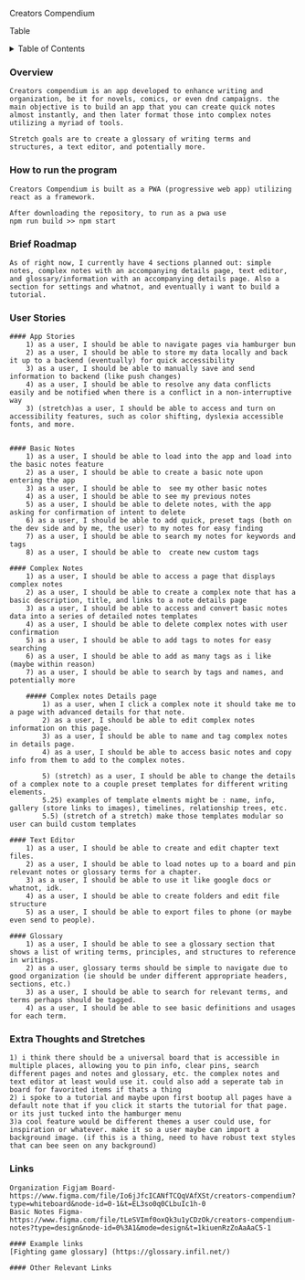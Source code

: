 Creators Compendium

Table
<!-- TABLE OF CONTENTS -->
<details>
  <summary>Table of Contents</summary>
  <ol>
    <li>
      <a href="#overview">Overview</a>
    </li>
    <li><a href="#how-to-run-the-program">Using the Application</a></li>
    <li><a href="#brief-roadmap">roadmap</a></li>
    <li><a href="#user-stories">User Stories</a></li>
    <li><a href="#links">Links</a></li>
  </ol>
</details>

### Overview
    Creators compendium is an app developed to enhance writing and organization, be it for novels, comics, or even dnd campaigns. the main objective is to build an app that you can create quick notes almost instantly, and then later format those into complex notes utilizing a myriad of tools. 

    Stretch goals are to create a glossary of writing terms and structures, a text editor, and potentially more.

### How to run the program
    Creators Compendium is built as a PWA (progressive web app) utilizing react as a framework.

    After downloading the repository, to run as a pwa use 
    npm run build >> npm start

### Brief Roadmap
    As of right now, I currently have 4 sections planned out: simple notes, complex notes with an accompanying details page, text editor, and glossary/information with an accompanying details page. Also a section for settings and whatnot, and eventually i want to build a tutorial.

### User Stories
    #### App Stories
        1) as a user, I should be able to navigate pages via hamburger bun
        2) as a user, I should be able to store my data locally and back it up to a backend (eventually) for quick accessibility
        3) as a user, I should be able to manually save and send information to backend (like push changes)
        4) as a user, I should be able to resolve any data conflicts easily and be notified when there is a conflict in a non-interruptive way
        3) (stretch)as a user, I should be able to access and turn on accessibility features, such as color shifting, dyslexia accessible fonts, and more.
        

    #### Basic Notes
        1) as a user, I should be able to load into the app and load into the basic notes feature
        2) as a user, I should be able to create a basic note upon entering the app
        3) as a user, I should be able to  see my other basic notes
        4) as a user, I should be able to see my previous notes
        5) as a user, I should be able to delete notes, with the app asking for confirmation of intent to delete
        6) as a user, I should be able to add quick, preset tags (both on the dev side and by me, the user) to my notes for easy finding
        7) as a user, I should be able to search my notes for keywords and tags
        8) as a user, I should be able to  create new custom tags

    #### Complex Notes
        1) as a user, I should be able to access a page that displays complex notes
        2) as a user, I should be able to create a complex note that has a basic description, title, and links to a note details page
        3) as a user, I should be able to access and convert basic notes data into a series of detailed notes templates
        4) as a user, I should be able to delete complex notes with user confirmation
        5) as a user, I should be able to add tags to notes for easy searching
        6) as a user, I should be able to add as many tags as i like (maybe within reason)
        7) as a user, I should be able to search by tags and names, and potentially more

        ##### Complex notes Details page
            1) as a user, when I click a complex note it should take me to a page with advanced details for that note.
            2) as a user, I should be able to edit complex notes information on this page.
            3) as a user, I should be able to name and tag complex notes in details page.
            4) as a user, I should be able to access basic notes and copy info from them to add to the complex notes.

            5) (stretch) as a user, I should be able to change the details of a complex note to a couple preset templates for different writing elements.
            5.25) examples of template elments might be : name, info, gallery (store links to images), timelines, relationship trees, etc.
            5.5) (stretch of a stretch) make those templates modular so user can build custom templates
    
    #### Text Editor
        1) as a user, I should be able to create and edit chapter text files.
        2) as a user, I should be able to load notes up to a board and pin relevant notes or glossary terms for a chapter.
        3) as a user, I should be able to use it like google docs or whatnot, idk.
        4) as a user, I should be able to create folders and edit file structure
        5) as a user, I should be able to export files to phone (or maybe even send to people).

    #### Glossary
        1) as a user, I should be able to see a glossary section that shows a list of writing terms, principles, and structures to reference in writings.
        2) as a user, glossary terms should be simple to navigate due to good organization (ie should be under different appropriate headers, sections, etc.)
        3) as a user, I should be able to search for relevant terms, and terms perhaps should be tagged.
        4) as a user, I should be able to see basic definitions and usages for each term.

### Extra Thoughts and Stretches
    1) i think there should be a universal board that is accessible in multiple places, allowing you to pin info, clear pins, search different pages and notes and glossary, etc. the complex notes and text editor at least would use it. could also add a seperate tab in board for favorited items if thats a thing
    2) i spoke to a tutorial and maybe upon first bootup all pages have a default note that if you click it starts the tutorial for that page. or its just tucked into the hamburger menu
    3)a cool feature would be different themes a user could use, for inspiration or whatever. make it so a user maybe can import a background image. (if this is a thing, need to have robust text styles that can bee seen on any background)

### Links

    Organization Figjam Board-  https://www.figma.com/file/Io6jJfcICANfTCQqVAfXSt/creators-compendium?type=whiteboard&node-id=0-1&t=EL3so0q0CLbuIc1h-0
    Basic Notes Figma- https://www.figma.com/file/tLeSVImf0oxQk3u1yCDzOk/creators-compendium-notes?type=design&node-id=0%3A1&mode=design&t=1kiuenRzZoAaAaC5-1

    #### Example links
    [Fighting game glossary] (https://glossary.infil.net/)

    #### Other Relevant Links